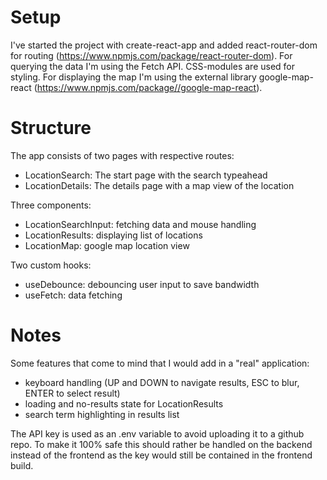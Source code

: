 # Setup

I've started the project with create-react-app and added react-router-dom for routing (https://www.npmjs.com/package/react-router-dom). For querying the data I'm using the Fetch API. CSS-modules are used for styling. For displaying the map I'm using the external library google-map-react (https://www.npmjs.com/package//google-map-react).

# Structure

The app consists of two pages with respective routes:

- LocationSearch: The start page with the search typeahead
- LocationDetails: The details page with a map view of the location

Three components:

- LocationSearchInput: fetching data and mouse handling
- LocationResults: displaying list of locations
- LocationMap: google map location view

Two custom hooks:

- useDebounce: debouncing user input to save bandwidth
- useFetch: data fetching

# Notes

Some features that come to mind that I would add in a "real" application:

- keyboard handling (UP and DOWN to navigate results, ESC to blur, ENTER to select result)
- loading and no-results state for LocationResults
- search term highlighting in results list

The API key is used as an .env variable to avoid uploading it to a github repo. To make it 100% safe this should rather be handled on the backend instead of the frontend as the key would still be contained in the frontend build.
